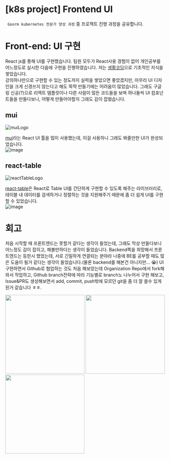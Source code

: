 # [k8s project] Frontend UI


` Goorm kubernetes 전문가 양성 과정` 중 프로젝트 진행 과정을 공유합니다.

<!--more-->

# Front-end: UI 구현

React js를 통해 UI를 구현했습니다. 팀원 모두가 React사용 경험이 없어 개인공부를 어느정도로 실시한 다음에 구현을 진행하였습니다. 저는 [생활코딩](https://www.youtube.com/watch?v=AoMv0SIjZL8&list=PLuHgQVnccGMCOGstdDZvH41x0Vtvwyxu7)으로 기초적인 지식을 쌓았습니다.  
강의하나만으로 구현할 수 있는 정도까지 실력을 쌓았으면 좋았겠지만, 아무리 UI 디자인을 크게 신경쓰지 않는다고 해도 뚝딱 만들기에는 어려움이 많았습니다. 그래도 구글링 신공(?)으로 리엑트 템플릿이나 다른 사람이 많든 코드들을 보며 하나둘씩 UI 컴포넌트들을 만들다보니, 어떻게 만들어야할지 그래도 감이 잡혔습니다.

## mui

![muiLogo](https://mui.com/static/logo.png)

[mui](https://mui.com/)라는 React UI 툴을 많이 사용했는데, 이걸 사용하니 그래도 봐줄만한 UI가 완성되었습니다.  
![image](https://user-images.githubusercontent.com/82520143/163703619-5cc7a12a-b105-4901-bbca-4cf34b72f560.png)

## react-table

![reactTableLogo](https://react-table.tanstack.com/_next/static/images/logo-light-66d4dd9109004332c863391e6d1cb309.svg)

[react-table](https://react-table.tanstack.com/)은 React로 Table UI를 간단하게 구현할 수 있도록 해주는 라이브러리로, 테이블 내 데이터를 검색하거나 정렬하는 것을 지원해주기 때문에 좀 더 쉽게 UI를 구현할 수 있었습니다.  
![image](https://user-images.githubusercontent.com/82520143/163703767-0855a1f1-0f52-49a9-a80f-638a95b71da7.png)

# 회고

처음 시작할 때 프론트엔드는 못할거 같다는 생각이 들었는데, 그래도 막상 만들다보니 어느정도 감이 잡히고, 해볼만하다는 생각이 들었습니다. Backend쪽을 희망해서 프론트엔드는 등한시 했었는데, 서로 긴밀하게 연결되는 분야라 나중에 BE를 공부할 때도 많은 도움이 될거 같다는 생각이 들었습니다.(물론 backend를 해본건 아니지만... 😭) UI 구현하면서 Github로 협업하는 것도 처음 해보았는데 Organization Repo에서 fork해와서 작업하고, Github branch전략에 따라 기능별로 branch노 나누어서 구현 해보고, Issue&PR도 생성해보면서 add, commit, push밖에 모르던 git을 좀 더 잘 쓸수 있게 된거 같습니다 ㅎㅎ.

<p float="left">
    <img src="https://user-images.githubusercontent.com/82520143/163704167-28a286e9-3e4d-4172-a577-94a45f880d83.png" width="250" />
    <img src="https://user-images.githubusercontent.com/82520143/163704194-e78d77e5-f6ac-4e5a-ac28-ede00443a203.png" width="250" />
    <img src="https://user-images.githubusercontent.com/82520143/163704212-89097470-cd3b-4cad-ad71-47e77a45caf6.png" width="250" />
</p>

